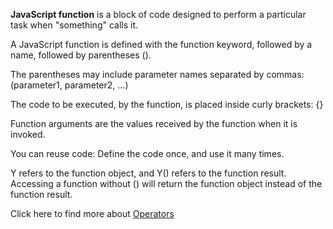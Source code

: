 **JavaScript function** is a block of code designed to perform a particular task when "something"  calls it.

A JavaScript function is defined with the function keyword, followed by a name, followed by parentheses ().

The parentheses may include parameter names separated by commas:
(parameter1, parameter2, ...)

The code to be executed, by the function, is placed inside curly brackets: {}


Function arguments are the values received by the function when it is invoked.

You can reuse code: Define the code once, and use it many times.


Y refers to the function object, and Y() refers to the function result.
Accessing a function without () will return the function object instead of the function result.




Click here to find more about [Operators](https://www.w3schools.com/js/js_functions.asp)